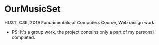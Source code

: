 # OurMusicSet
HUST, CSE, 2019 Fundamentals of Computers Course, Web design work
* PS: It's a group work, the project contains only a part of my personal completed.
